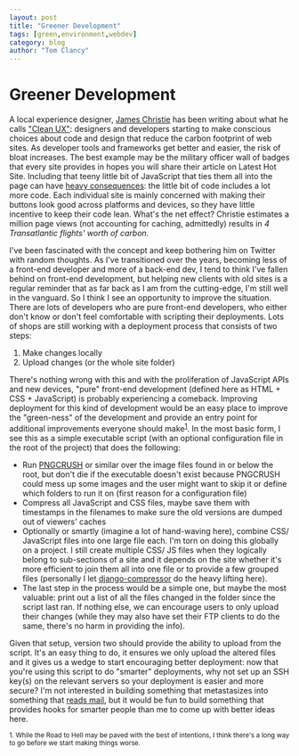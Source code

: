 ```yaml
---
layout: post
title: "Greener Development"
tags: [green,environment,webdev]
category: blog
author: "Tom Clancy"
---
```


# Greener Development

A local experience designer, [James Christie](https://twitter.com/JC_UX) has been writing about what he calls ["Clean UX"](http://jcux.co.uk/cleanux/cleanux.html): designers and developers starting to make conscious choices about code and design that reduce the carbon footprint of web sites. As developer tools and frameworks get better and easier, the risk of bloat increases. The best example may be the military officer wall of badges that every site provides in hopes you will share their article on Latest Hot Site. Including that teeny little bit of JavaScript that ties them all into the page can have [heavy consequences](http://jcux.co.uk/cleanux/buttons.html): the little bit of code includes a lot more code. Each individual site is mainly concerned with making their buttons look good across platforms and devices, so they have little incentive to keep their code lean. What's the net effect? Christie estimates a million page views (not accounting for caching, admittedly) results in *4 Transatlantic flights' worth of carbon.*

I've been fascinated with the concept and keep bothering him on Twitter with random thoughts. As I've transitioned over the years, becoming less of a front-end developer and more of a back-end dev, I tend to think I've fallen behind on front-end development, but helping new clients with old sites is a regular reminder that as far back as I am from the cutting-edge, I'm still well in the vanguard. So I think I see an opportunity to improve the situation. There are lots of developers who are pure front-end developers, who either don't know or don't feel comfortable with scripting their deployments. Lots of shops are still working with a deployment process that consists of two steps:

1. Make changes locally
2. Upload changes (or the whole site folder)

There's nothing wrong with this and with the proliferation of JavaScript APIs and new devices, "pure" front-end development (defined here as HTML + CSS + JavaScript) is probably experiencing a comeback. Improving deployment for this kind of development would be an easy place to improve the "green-ness" of the development and provide an entry point for additional improvements everyone should make<sup><a href="#foot1">1</a></sup>. In the most basic form, I see this as a simple executable script (with an optional configuration file in the root of the project) that does the following:

* Run [PNGCRUSH](http://en.wikipedia.org/wiki/Pngcrush) or similar over the image files found in or below the root, but don't die if the executable doesn't exist because PNGCRUSH could mess up some images and the user might want to skip it or define which folders to run it on (first reason for a configuration file)
* Compress all JavaScript and CSS files, maybe save them with timestamps in the filenames to make sure the old versions are dumped out of viewers' caches
* Optionally or smartly (imagine a lot of hand-waving here), combine CSS/ JavaScript files into one large file each. I'm torn on doing this globally on a project. I still create multiple CSS/ JS files when they logically belong to sub-sections of a site and it depends on the site whether it's more efficient to join them all into one file or to provide a few grouped files (personally I let [django-compressor](http://django-compressor.readthedocs.org/en/latest/) do the heavy lifting here).
* The last step in the process would be a simple one, but maybe the most valuable: print out a list of all the files changed in the folder since the script last ran. If nothing else, we can encourage users to only upload their changes (while they may also have set their FTP clients to do the same, there's no harm in providing the info).

Given that setup, version two should provide the ability to upload from the script. It's an easy thing to do, it ensures we only upload the altered files and it gives us a wedge to start encouraging better deployment: now that you're using this script to do "smarter" deployments, why not set up an SSH key(s) on the relevant servers so your deployment is easier and more secure? I'm not interested in building something that metastasizes into something that [reads mail](http://en.wikipedia.org/wiki/Jamie_Zawinski#Zawinski.27s_law_of_software_envelopment), but it would be fun to build something that provides hooks for smarter people than me to come up with better ideas here.

<small id="foot1">1. While the Road to Hell may be paved with the best of intentions, I think there's a long way to go before we start making things worse.</small>
